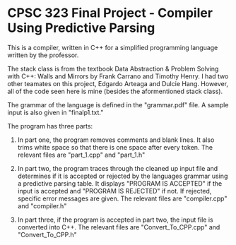 # CPSC 323 Final Project - Compiler Using Predictive Parsing


This is a compiler, written in C++ for a simplified programming language written by the professor. 

The stack class is from the textbook Data Abstraction & Problem Solving with C++: Walls and Mirrors by Frank Carrano and Timothy Henry. I had two other teamates on this project, Edgardo Arteaga and Dulcie Hang. However, all of the code seen here is mine (besides the aformentioned stack class). 

The grammar of the language is defined in the "grammar.pdf" file. A sample input is also given in "finalp1.txt." 

The program has three parts:

1. In part one, the program removes comments and blank lines. It also trims white space so that there is one space after
every token. The relevant files are "part_1.cpp" and "part_1.h"

2. In part two, the program traces through the cleaned up input file and determines if it is accepted or rejected
by the languages grammar using a predictive parsing table. It displays "PROGRAM IS ACCEPTED" if the input is accepted and "PROGRAM IS REJECTED" if not. If rejected, specific error messages are given. The relevant files are "compiler.cpp" and "compiler.h"

3. In part three, if the program is accepted in part two, the input file is converted into C++. The relevant files are "Convert_To_CPP.cpp" and "Convert_To_CPP.h"

